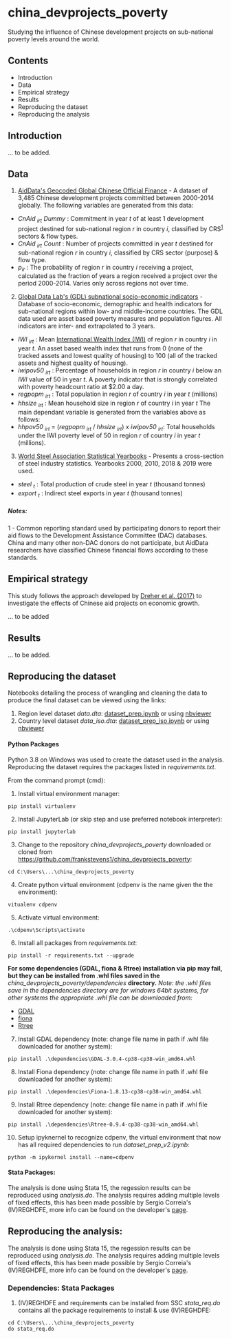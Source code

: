 # china_devprojects_poverty
Studying the influence of Chinese development projects on sub-national poverty levels around the world.

## Contents
- Introduction
- Data
- Empirical strategy
- Results
- Reproducing the dataset
- Reproducing the analysis

## Introduction

... to be added.

## Data

1. [AidData's Geocoded Global Chinese Official Finance](https://www.aiddata.org/data/geocoded-chinese-global-official-finance-dataset) - A dataset of 3,485 Chinese development projects committed between 2000-2014 globally. The following variables are generated from this data:
  - *CnAid <sub>irt</sub> Dummy* : Commitment in year *t* of at least 1 development project destined for sub-national region *r* in country *i*, classified by CRS<sup>[1](#CRS)</sup> sectors & flow types.
  - *CnAid <sub>irt</sub> Count* : Number of projects committed in year *t* destined for sub-national region *r* in country *i*, classified by CRS sector (purpose) & flow type.
  - *p<sub>ir</sub>* : The probability of region *r* in country *i* receiving a project, calculated as the fraction of years a region received a project over the period 2000-2014. Varies only across regions not over time.


2. [Global Data Lab's (GDL) subnational socio-economic indicators](https://globaldatalab.org/areadata/) - Database of socio-economic, demographic and health indicators for sub-national regions within low- and middle-income countries. The GDL data used are asset based poverty measures and population figures. All indicators are inter- and extrapolated to 3 years.

  - *IWI <sub>irt</sub>* : Mean [International Wealth Index (IWI)](https://link.springer.com/article/10.1007%2Fs11205-014-0683-x#page-1) of region *r* in country *i* in year *t*. An asset based wealth index that runs from 0 (none of the tracked assets and lowest quality of housing) to 100 (all of the tracked assets and highest quality of housing).
  - *iwipov50 <sub>irt</sub>* : Percentage of households in region *r* in country *i* below an *IWI* value of 50 in year *t*. A poverty indicator that is strongly correlated with poverty headcount ratio at $2.00 a day.
  - *regpopm <sub>irt</sub>* : Total population in region *r* of country *i* in year *t* (millions)
  - *hhsize <sub>irt</sub>* : Mean household size in region *r* of country *i* in year *t*
  The main dependant variable is generated from the variables above as follows:
  - *hhpov50 <sub>irt</sub>* = (*regpopm <sub>irt</sub>* / *hhsize <sub>irt</sub>*) x *iwipov50 <sub>irt</sub>*: Total households under the IWI poverty level of 50 in region *r* of country *i* in year *t* (millions).


3. [World Steel Association Statistical Yearbooks](https://www.worldsteel.org/steel-by-topic/statistics/steel-statistical-yearbook.html) - Presents a cross-section of steel industry statistics. Yearbooks  2000, 2010, 2018 & 2019 were used.
  - *steel <sub>t</sub>* : Total production of crude steel in year *t* (thousand tonnes)
  - *export <sub>t</sub>* : Indirect steel exports in year *t* (thousand tonnes)


##### Notes:
<a name="CRS">1</a> - Common reporting standard used by participating donors to report their aid flows to the Development Assistance Committee (DAC) databases. China and many other non-DAC donors do not participate, but AidData researchers have classified Chinese financial flows according to these standards.

## Empirical strategy
This study follows the approach developed by [Dreher et al. (2017)](https://papers.ssrn.com/sol3/papers.cfm?abstract_id=3051044) to investigate the effects of Chinese aid projects on economic growth.

... to be added

## Results

... to be added.

## Reproducing the dataset

Notebooks detailing the process of wrangling and cleaning the data to produce the final dataset can be viewed using the links:
  1. Region level dataset *data.dta*: [dataset_prep.ipynb](dataset_prep.ipynb) or using [nbviewer](https://nbviewer.jupyter.org/github/frankstevens1/china_devprojects_poverty/blob/master/dataset_prep.ipynb)
  2. Country level dataset *data_iso.dta*: [dataset_prep_iso.ipynb](dataset_prep_iso.ipynb) or using [nbviewer](https://nbviewer.jupyter.org/github/frankstevens1/china_devprojects_poverty/blob/master/dataset_prep_iso.ipynb)

#### Python Packages
Python 3.8 on Windows was used to create the dataset used in the analysis. Reproducing the dataset requires the packages listed in *requirements.txt*.

From the command prompt (cmd):
1. Install virtual environment manager:
```
pip install virtualenv
```
2. Install JupyterLab (or skip step and use preferred notebook interpreter):
```
pip install jupyterlab
```
3. Change to the repository *china_devprojects_poverty* downloaded or cloned from https://github.com/frankstevens1/china_devprojects_poverty:
```
cd C:\Users\...\china_devprojects_poverty
```
4. Create python virtual environment (cdpenv is the name given the the environment):
```
vitualenv cdpenv
```
5. Activate virtual environment:
```
.\cdpenv\Scripts\activate
```
6. Install all packages from *requirements.txt*:
```
pip install -r requirements.txt --upgrade
```
**For some dependencies (GDAL, fiona & Rtree) installation via pip may fail, but they can be installed from .whl files saved in the** *china_devprojects_poverty/dependencies* **directory.**
*Note: the .whl files save in the dependencies directory are for windows 64bit systems, for other systems the appropriate .whl file can be downloaded from:*
* [GDAL](https://www.lfd.uci.edu/~gohlke/pythonlibs/#gdal)
* [fiona](https://www.lfd.uci.edu/~gohlke/pythonlibs/#fiona)
* [Rtree](https://www.lfd.uci.edu/~gohlke/pythonlibs/#rtree)

7. Install GDAL dependency (note: change file name in path if .whl file downloaded for another system):
```
pip install .\dependencies\GDAL-3.0.4-cp38-cp38-win_amd64.whl
```
8. Install Fiona dependency (note: change file name in path if .whl file downloaded for another system):
```
pip install .\dependencies\Fiona-1.8.13-cp38-cp38-win_amd64.whl
```
9. Install Rtree dependency (note: change file name in path if .whl file downloaded for another system):
```
pip install .\dependencies\Rtree-0.9.4-cp38-cp38-win_amd64.whl
```
10. Setup ipyknernel to recognize cdpenv, the virtual environment that now has all required dependencies to run *dataset_prep_v2.ipynb*:
```
python -m ipykernel install --name=cdpenv
```
#### Stata Packages:
The analysis is done using Stata 15, the regession results can be reproduced using *analysis.do*. The analysis requires adding multiple levels of fixed effects, this has been made possible by Sergio Correia's (IV)REGHDFE, more info can be found on the developer's [page](http://scorreia.com/software/reghdfe/index.html).

## Reproducing the analysis:
The analysis is done using Stata 15, the regession results can be reproduced using *analysis.do*. The analysis requires adding multiple levels of fixed effects, this has been made possible by Sergio Correia's (IV)REGHDFE, more info can be found on the developer's [page](http://scorreia.com/software/reghdfe/index.html).

### Dependencies: Stata Packages
1. (IV)REGHDFE and requirements can be installed from SSC *stata_req.do* contains all the package requirements to install & use (IV)REGHDFE:
```
cd C:\Users\...\china_devprojects_poverty
do stata_req.do
```
